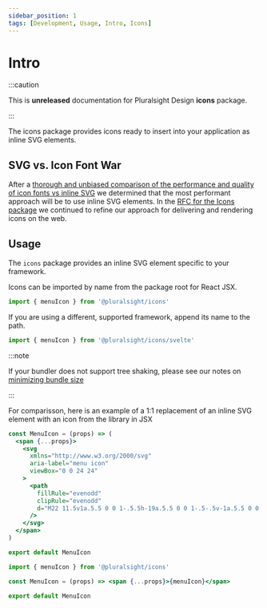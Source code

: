 ```yaml
---
sidebar_position: 1
tags: [Development, Usage, Intro, Icons]
---
```


# Intro

:::caution

This is **unreleased** documentation for Pluralsight Design **icons** package.

:::

<p class="page-subheadline" markdown="1">The icons package provides icons ready to insert into your application as inline SVG elements.</p>

## SVG vs. Icon Font War

After a [thorough and unbiased comparison of the performance and quality of icon fonts vs inline SVG](https://github.com/pluralsight/tva/discussions/70) we determined that the most performant approach will be to use inline SVG elements. In the [RFC for the Icons package](https://github.com/pluralsight/tva-rfcs/blob/main/text/0000-icons.md) we continued to refine our approach for delivering and rendering icons on the web.

## Usage

The `icons` package provides an inline SVG element specific to your framework.

Icons can be imported by name from the package root for React JSX.

```javascript
import { menuIcon } from '@pluralsight/icons'
```

If you are using a different, supported framework, append its name to the path.

```javascript
import { menuIcon } from '@pluralsight/icons/svelte'
```

:::note

If your bundler does not support tree shaking, please see our notes on [minimizing bundle size](api.md#minimizing-bundle-size)

:::

For comparisson, here is an example of a 1:1 replacement of an inline SVG element with an icon from the library in JSX

```jsx title="Inline icon element"
const MenuIcon = (props) => (
  <span {...props}>
    <svg
      xmlns="http://www.w3.org/2000/svg"
      aria-label="menu icon"
      viewBox="0 0 24 24"
    >
      <path
        fillRule="evenodd"
        clipRule="evenodd"
        d="M22 11.5v1a.5.5 0 0 1-.5.5h-19a.5.5 0 0 1-.5-.5v-1a.5.5 0 0 1 .5-.5h19a.5.5 0 0 1 .5.5zM2.5 17h18.98a.5.5 0 0 1 .5.5v1a.5.5 0 0 1-.5.5H2.5a.5.5 0 0 1-.5-.5v-1a.5.5 0 0 1 .5-.5zm0-12h18.977a.5.5 0 0 1 .5.5v1a.5.5 0 0 1-.5.5H2.5a.5.5 0 0 1-.5-.5v-1a.5.5 0 0 1 .5-.5z"
      />
    </svg>
  </span>
)

export default MenuIcon
```

```jsx title="TVA icon element"
import { menuIcon } from '@pluralsight/icons'

const MenuIcon = (props) => <span {...props}>{menuIcon}</span>

export default MenuIcon
```
